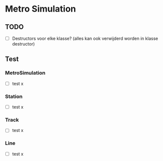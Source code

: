 # Metro Simulation

## TODO
-[ ] Destructors voor elke klasse? (alles kan ook verwijderd worden in klasse destructor)

## Test

### MetroSimulation
-[ ] test x
### Station
-[ ] test x
### Track
-[ ] test x
### Line
-[ ] test x
